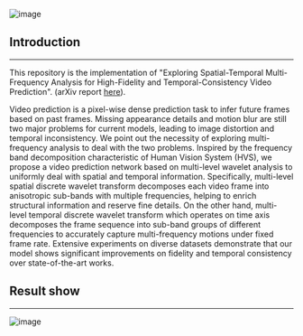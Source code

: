![image](https://github.com/Bei-Jin/STMFANet/blob/master/.idea/network-2.png)
## Introduction
--------------------------------------------------------------------------------------------
This repository is the implementation of "Exploring Spatial-Temporal Multi-Frequency Analysis for High-Fidelity and Temporal-Consistency Video Prediction". (arXiv report [here](https://arxiv.org/pdf/2002.09905.pdf)).

Video prediction is a pixel-wise dense prediction task to infer future frames based on past frames. Missing appearance details and motion blur are still two major problems for current models, leading to image distortion and temporal inconsistency. We point out the necessity of exploring multi-frequency analysis to deal with the two problems. Inspired by the frequency band decomposition characteristic of Human Vision System (HVS), we propose a video prediction network based on multi-level wavelet analysis to uniformly deal with spatial and temporal information. Specifically, multi-level spatial discrete wavelet transform decomposes each video frame into anisotropic sub-bands with multiple frequencies, helping to enrich structural information and reserve fine details. On the other hand, multi-level temporal discrete wavelet transform which operates on time axis decomposes the frame sequence into sub-band groups of different frequencies to accurately capture multi-frequency motions under fixed frame rate. Extensive experiments on diverse datasets demonstrate that our model shows significant improvements on fidelity and temporal consistency over state-of-the-art works.


## Result show
--------------------------------------------------------------------------------------------

![image](https://github.com/Bei-Jin/STMFANet/blob/master/videos/6645-teaser.gif)
